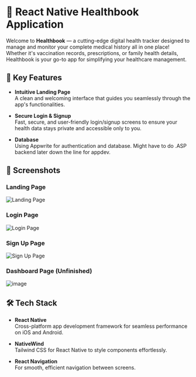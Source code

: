 
# 📱 React Native Healthbook Application

Welcome to **Healthbook** — a cutting-edge digital health tracker designed to manage and monitor your complete medical history all in one place! Whether it's vaccination records, prescriptions, or family health details, Healthbook is your go-to app for simplifying your healthcare management. 

## 🚀 Key Features

- **Intuitive Landing Page**  
  A clean and welcoming interface that guides you seamlessly through the app's functionalities.

- **Secure Login & Signup**  
  Fast, secure, and user-friendly login/signup screens to ensure your health data stays private and accessible only to you.

- **Database**  
  Using Appwrite for authentication and database. Might have to do .ASP backend later down the line for appdev.

## 🎨 Screenshots

### Landing Page
![Landing Page](https://github.com/user-attachments/assets/8e79b118-924a-4125-8d15-84389a44617f)

### Login Page
![Login Page](https://github.com/user-attachments/assets/f31cedd1-6c0a-429b-bc18-62f961ac7552)

### Sign Up Page
![Sign Up Page](https://github.com/user-attachments/assets/c6ac39bd-b898-484d-b20e-afbdcf8f1b42)

### Dashboard Page (Unfinished)
![image](https://github.com/user-attachments/assets/0f2b7052-af29-435a-931c-3e39cd0770ad)





## 🛠️ Tech Stack

- **React Native**  
  Cross-platform app development framework for seamless performance on iOS and Android.
  
- **NativeWind**  
  Tailwind CSS for React Native to style components effortlessly.

- **React Navigation**  
  For smooth, efficient navigation between screens.



